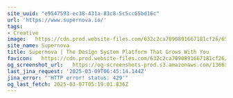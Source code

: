 ```yaml
---
site_uuid: "e9547593-ec38-431a-83c8-5c5cc65bd16c"
url: 'https://www.supernova.io/'
tags:
- Creative
image:   https://cdn.prod.website-files.com/632c2ca7090891667181cf26/65ce55cad4b3e1df6a93b3b8_supernova-design-systems.png
site_name: Supernova
title: Supernova | The Design System Platform That Grows With You
favicon:   https://cdn.prod.website-files.com/632c2ca7090891667181cf26/6341a0e4eae8f417097ea23b_32x32.png
og_screenshot_url:   https://og-screenshots-prod.s3.amazonaws.com/1366x768/80/false/b91e01989fa88bb39cbbeacb75dcdba4b545972a694e783587589caaabfe2c1f.jpeg
last_jina_request: '2025-03-09T06:45:14.144Z'
jina_error: "'HTTP error! status: 429'"
og_last_fetch: 2025-03-07T05:19:01.836Z
---
```


